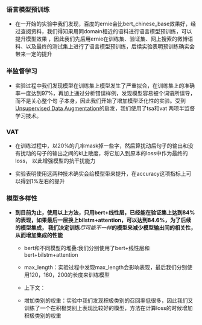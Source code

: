 ### 语言模型预训练

- 在一开始的实验中我们发现，百度的ernie会比bert_chinese_base效果好，经过查阅资料，我们得知果用同domain相近的语料进行语言模型预训练，可以提升模型效果
，因此我们先后用ernie在训练集、验证集、网上搜索的微博语料、以及最终的测试集上进行了语言模型预训练，后续实验表明预训练确实会带来一定的提升

### 半监督学习

- 实验过程中我们发现模型在训练集上模型发生了严重拟合，在训练集上的准确率一度达到97%，再加上通过分析错误样例，发现模型容易被个词语所误导，而不是关心整个句
子本身，因此我们开始了增加模型泛化性的实验。受到[Unsupervised Data Augmentation](https://github.com/google-research/uda)的启发，我们使用了tsa和vat
两项半监督学习技术。
### VAT
- 在训练过程中，以20%的几率mask掉一些字，然后算扰动后句子的输出和没有扰动的句子的输出之间的kl上散度，将它加入到原本的loss中作为最终的loss，
以此增强模型的抗干扰能力

- 实验表明使用这两种技术确实会给模型带来提升，在accuracy这项指标上可以得到1%左右的提升


### 模型多样性
- **到目前为止，使用以上方法，只用bert+线性层，已经能在验证集上达到84%的表现，如果最后一层换上bilstm+attention，可以达到84.6%，为了后续的模型集成，
我们决定训练***尽可能不一样***的模型来减少模型输出间的相关性，从而增加集成的性能**

  + bert和不同模型的堆叠:我们分别使用了bert+线性层和bert+bilstm+attention

  + max_length：实验过程中发现max_length会影响表现，最后我们分别使用120，160，200的长度来训练模型

  + 上下文：

  + 增加类别的权重：实验中我们发现积极类别的召回率低很多，因此我们又训练了一个在积极类别上表现比较好的模型，方法在计算loss的时候增加积极类别的权重

